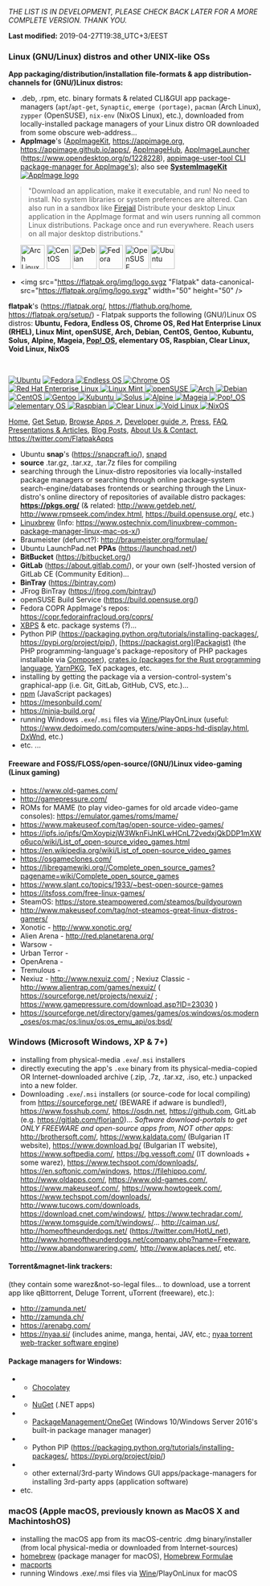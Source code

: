
_THE LIST IS IN DEVELOPMENT, PLEASE CHECK BACK LATER FOR A MORE COMPLETE VERSION. THANK YOU._

**Last modified:** 2019-04-27T19:38_UTC+3/EEST

### Linux (GNU/Linux) distros and other UNIX-like OSs ###
**App packaging/distribution/installation file-formats & app distribution-channels for (GNU/)Linux distros:**
* .deb, .rpm, etc. binary formats & related CLI&GUI app package-managers (`apt`/`apt-get`, `Synaptic`, `emerge (portage)`, `pacman` (Arch Linux), `zypper` (OpenSUSE), `nix-env` (NixOS Linux), etc.), downloaded from locally-installed package managers of your Linux distro OR downloaded from some obscure web-address...
* **AppImage**'s ([AppImageKit](https://github.com/AppImage/AppImageKit), https://appimage.org, https://appimage.github.io/apps/, [AppImageHub](https://appimage.github.io/), [AppImageLauncher](https://github.com/TheAssassin/AppImageLauncher) (https://www.opendesktop.org/p/1228228), [appimage-user-tool CLI package-manager for AppImage's](https://git.opendesktop.org/azubieta/appimage-user-tool)); also see **[SystemImageKit](https://github.com/probonopd/SystemImageKit)**
[![AppImage logo](https://appimage.org/images/logo3.svg "AppImage logo")]()

> "Download an application, make it executable, and run! No need to install. No system libraries or system preferences are altered. Can also run in a sandbox like [Firejail](https://github.com/netblue30/firejail)
Distribute your desktop Linux application in the AppImage format and win users running all common Linux distributions. Package once and run everywhere. Reach users on all major desktop distributions."

* <img src="https://appimage.org/images/distributions/arch.svg" alt="Arch Linux" save_image_to_download="true" width="48" height="48"> <img src="https://appimage.org/images/distributions/centos.svg" alt="CentOS" save_image_to_download="true" width="48" height="48"> <img src="https://appimage.org/images/distributions/debian.svg" alt="Debian" save_image_to_download="true" width="48" height="48"> <img src="https://appimage.org/images/distributions/fedora.svg" alt="Fedora" save_image_to_download="true" width="48" height="48"> <img src="https://appimage.org/images/distributions/opensuse.svg" alt="OpenSUSE" save_image_to_download="true" width="48" height="48"> <img src="https://appimage.org/images/distributions/ubuntu.svg" alt="Ubuntu" save_image_to_download="true" width="48" height="48">

* <img src="https://flatpak.org/img/logo.svgz "Flatpak" data-canonical-src="https://flatpak.org/img/logo.svgz" width="50" height="50" />
<!-- [![](https://flatpak.org/img/logo.svgz "Flatpak")](https://flatpak.org/setup/#page-top) -->
 
**flatpak**'s (https://flatpak.org/, https://flathub.org/home, https://flatpak.org/setup/) - Flatpak supports the following (GNU/)Linux OS distros: **Ubuntu, Fedora, Endless OS, Chrome OS, Red Hat Enterprise Linux (RHEL), Linux Mint, openSUSE, Arch, Debian, CentOS, Gentoo, Kubuntu, Solus, Alpine, Mageia, [Pop!_OS](https://system76.com/pop), elementary OS, Raspbian, Clear Linux, Void Linux, NixOS**

</br>

[![Ubuntu](https://flatpak.org/img/distro/ubuntu.svg "Ubuntu")](https://flatpak.org/setup/Ubuntu/) [ ![Fedora](https://flatpak.org/img/distro/fedora.svg "Fedora") ](https://flatpak.org/setup/Fedora/) [ ![Endless OS](https://flatpak.org/img/distro/endless.svg "Endless OS") ](https://flatpak.org/setup/Endless%20OS/) [ ![Chrome OS](https://flatpak.org/img/distro/chrome-os.svg "Chrome OS") ](https://flatpak.org/setup/Chrome%20OS/) [ ![Red Hat Enterprise Linux](https://flatpak.org/img/distro/redhat.svg "Red Hat Enterprise Linux") ](https://flatpak.org/setup/Red%20Hat%20Enterprise%20Linux/) [ ![Linux Mint](https://flatpak.org/img/distro/mint.svg "Linux Mint") ](https://flatpak.org/setup/Linux%20Mint/) [ ![openSUSE](https://flatpak.org/img/distro/opensuse.svg "openSUSE") ](https://flatpak.org/setup/openSUSE/) [ ![Arch](https://flatpak.org/img/distro/arch.svg "Arch") ](https://flatpak.org/setup/Arch/) [ ![Debian](https://flatpak.org/img/distro/debian.svg "Debian") ](https://flatpak.org/setup/Debian/) [ ![CentOS](https://flatpak.org/img/distro/cent-os.svg "CentOS") ](https://flatpak.org/setup/CentOS/) [ ![Gentoo](https://flatpak.org/img/distro/gentoo.svg "Gentoo") ](https://flatpak.org/setup/Gentoo/) [ ![Kubuntu](https://flatpak.org/img/distro/kubuntu.svg "Kubuntu") ](https://flatpak.org/setup/Kubuntu/) [ ![Solus](https://flatpak.org/img/distro/solus.svg "Solus") ](https://flatpak.org/setup/Solus/) [ ![Alpine](https://flatpak.org/img/distro/alpine.svg "Alpine") ](https://flatpak.org/setup/Alpine/) [ ![Mageia](https://flatpak.org/img/distro/mageia.svg "Mageia") ](https://flatpak.org/setup/Mageia/) [ ![Pop!_OS](https://flatpak.org/img/distro/pop-os.svg "Pop!_OS") ](https://flatpak.org/setup/Pop!_OS/) [ ![elementary OS](https://flatpak.org/img/distro/elementary-os.svg "elementary OS") ](https://flatpak.org/setup/elementary%20OS/) [ ![Raspbian](https://flatpak.org/img/distro/raspbian.svg "Raspbian") ](https://flatpak.org/setup/Raspbian/) [ ![Clear Linux](https://flatpak.org/img/distro/clearlinux.svg "Clear Linux") ](https://flatpak.org/setup/Clear%20Linux/) [ ![Void Linux](https://flatpak.org/img/distro/void.svg "Void Linux") ](https://flatpak.org/setup/Void%20Linux/) [![NixOS](https://flatpak.org/img/distro/nixos.svg "NixOS")](https://flatpak.org/setup/NixOS/)

[Home](https://flatpak.org/), [Get Setup](https://flatpak.org/setup/), [Browse Apps ↗](https://flathub.org/), [Developer guide ↗](http://docs.flatpak.org/), [Press](https://flatpak.org/press/), [FAQ](https://flatpak.org/faq/), [Presentations & Articles](https://flatpak.org/presentations/), [Blog Posts](https://flatpak.org/blog-posts/), [About Us & Contact](https://flatpak.org/about/), https://twitter.com/FlatpakApps

* Ubuntu **snap**'s (https://snapcraft.io/), [snapd](https://github.com/snapcore/snapd)
* **source** .tar.gz, .tar.xz, .tar.7z files for compiling
* searching through the Linux-distro repositories via locally-installed package managers or searching through online package-system search-engine/databases frontends or searching through the Linux-distro's online directory of repositories of available distro packages: **https://pkgs.org/** (& related: http://www.getdeb.net/, http://www.rpmseek.com/index.html, https://build.opensuse.org/, etc.)
* [Linuxbrew](http://linuxbrew.sh) (Info: https://www.ostechnix.com/linuxbrew-common-package-manager-linux-mac-os-x/)
* Braumeister (defunct?): http://braumeister.org/formulae/
* Ubuntu LaunchPad.net **PPAs** (https://launchpad.net/)
* **BitBucket** (https://bitbucket.org/)
* **GitLab** (https://about.gitlab.com/), or your own (self-)hosted version of GitLab CE (Community Edition)...
* **BinTray** (https://bintray.com)
* JFrog BinTray (https://jfrog.com/bintray/)
* openSUSE Build Service (https://build.opensuse.org/)
* Fedora COPR AppImage's repos: https://copr.fedorainfracloud.org/coprs/
* [XBPS](https://voidlinux.org/usage/xbps/) & etc. package systems (?)...
* Python PIP (https://packaging.python.org/tutorials/installing-packages/, https://pypi.org/project/pip/), [https://packagist.org](Packagist) (the PHP programming-language's package-repository of PHP packages installable via [Composer](https://getcomposer.org/)), [crates.io (packages for the Rust programming language](https://crates.io/crates/smithay-clipboard), [YarnPKG](https://yarnpkg.com/lang/en/), TeX packages, etc.
* installing by getting the package via a version-control-system's graphical-app (i.e. Git, GitLab, GitHub, CVS, etc.)...
* [npm](https://www.npmjs.com/) (JavaScript packages)
* https://mesonbuild.com/
* https://ninja-build.org/
* running Windows `.exe`/`.msi` files via [Wine](https://www.winehq.org/)/PlayOnLinux (useful: https://www.dedoimedo.com/computers/wine-apps-hd-display.html, [DxWnd](https://sourceforge.net/p/dxwnd/home/Home/), etc.)
* etc. ...

#### Freeware and FOSS/FLOSS/open-source/(GNU/)Linux video-gaming (Linux gaming) ####
* https://www.old-games.com/
* http://gamepressure.com/
* ROMs for MAME (to play video-games for old arcade video-game consoles): https://emulator.games/roms/mame/
* https://www.makeuseof.com/tag/open-source-video-games/
* https://ipfs.io/ipfs/QmXoypizjW3WknFiJnKLwHCnL72vedxjQkDDP1mXWo6uco/wiki/List_of_open-source_video_games.html
* https://en.wikipedia.org/wiki/List_of_open-source_video_games
* https://osgameclones.com/
* https://libregamewiki.org//Complete_open_source_games?pagename=wiki/Complete_open_source_games
* https://www.slant.co/topics/1933/~best-open-source-games
* https://itsfoss.com/free-linux-games/
* SteamOS: https://store.steampowered.com/steamos/buildyourown
* http://www.makeuseof.com/tag/not-steamos-great-linux-distros-gamers/
* Xonotic - http://www.xonotic.org/
* Alien Arena - http://red.planetarena.org/
* Warsow - 
* Urban Terror - 
* OpenArena - 
* Tremulous - 
* Nexiuz - http://www.nexuiz.com/ ; Nexiuz Classic - http://www.alientrap.com/games/nexuiz/ ( https://sourceforge.net/projects/nexuiz/ ; https://www.gamepressure.com/download.asp?ID=23030 )
* https://sourceforge.net/directory/games/games/os:windows/os:modern_oses/os:mac/os:linux/os:os_emu_api/os:bsd/

### Windows (Microsoft Windows, XP & 7+) ###
* installing from physical-media `.exe`/`.msi` installers
* directly executing the app's `.exe` binary from its physical-media-copied OR Internet-downloaded archive (.zip, .7z, .tar.xz, .iso, etc.) unpacked into a new folder.
* Downloading `.exe`/`.msi` installers (or source-code for local compiling) from https://sourceforge.net/ (BEWARE if adware is bundled!), https://www.fosshub.com/, https://osdn.net, https://github.com, GitLab (e.g. https://gitlab.com/florian0)...
_Software download-portals to get ONLY FREEWARE and open-source apps from, NOT other apps:_
http://brothersoft.com/, https://www.kaldata.com/ (Bulgarian IT website), https://www.download.bg/ (Bulgarian IT website), https://www.softpedia.com/, https://bg.vessoft.com/ (IT downloads + some warez), https://www.techspot.com/downloads/, https://en.softonic.com/windows, https://filehippo.com/, http://www.oldapps.com/, https://www.old-games.com/, https://www.makeuseof.com/, https://www.howtogeek.com/, https://www.techspot.com/downloads/, http://www.tucows.com/downloads, https://download.cnet.com/windows/, https://www.techradar.com/, https://www.tomsguide.com/t/windows/... http://caiman.us/, http://homeoftheunderdogs.net/ (https://twitter.com/HotU_net), http://www.homeoftheunderdogs.net/company.php?name=Freeware, http://www.abandonwarering.com/, http://www.aplaces.net/, etc.

#### **Torrent&magnet-link trackers:** ####
(they contain some warez&not-so-legal files... to download, use a torrent app like qBittorrent, Deluge Torrent, uTorrent (freeware), etc.):
* http://zamunda.net/
* http://zamunda.ch/
* https://arenabg.com/
* https://nyaa.si/ (includes anime, manga, hentai, JAV, etc.; [nyaa torrent web-tracker software engine](https://github.com/nyaadevs/nyaa/tree/db83989d5d370ea6314213e0b560fd9591370773))

#### **Package managers for Windows:** ####
  * * [Chocolatey](https://chocolatey.org)
  * * [NuGet](https://www.nuget.org) (.NET apps)
  * * [PackageManagement/OneGet](https://github.com/OneGet/oneget) (Windows 10/Windows Server 2016's built-in package manager manager)
  * * Python PIP (https://packaging.python.org/tutorials/installing-packages/, https://pypi.org/project/pip/)
  * * other external/3rd-party Windows GUI apps/package-managers for installing 3rd-party apps (application software)
* etc.

### macOS (Apple macOS, previously known as MacOS X and MachintoshOS) ###
* installing the macOS app from its macOS-centric .dmg binary/installer (from local physical-media or downloaded from Internet-sources)
* [homebrew](https://brew.sh/) (package manager for macOS), [Homebrew Formulae](https://formulae.brew.sh/)
* [macports](https://www.macports.org/)
* running Windows .exe/.msi files via [Wine](https://www.winehq.org/)/PlayOnLinux for macOS
